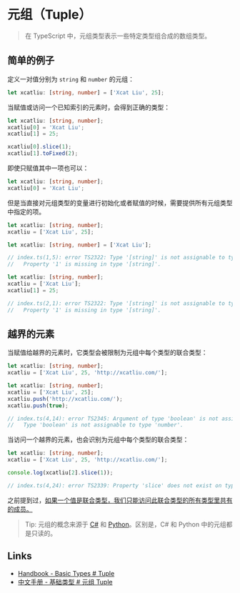 # 元组（Tuple）

> 在 TypeScript 中，元组类型表示一些特定类型组合成的数组类型。

## 简单的例子

定义一对值分别为 `string` 和 `number` 的元组：

```ts
let xcatliu: [string, number] = ['Xcat Liu', 25];
```

当赋值或访问一个已知索引的元素时，会得到正确的类型：

```ts
let xcatliu: [string, number];
xcatliu[0] = 'Xcat Liu';
xcatliu[1] = 25;

xcatliu[0].slice(1);
xcatliu[1].toFixed(2);
```

即使只赋值其中一项也可以：

```ts
let xcatliu: [string, number];
xcatliu[0] = 'Xcat Liu';
```

但是当直接对元组类型的变量进行初始化或者赋值的时候，需要提供所有元组类型中指定的项。

```ts
let xcatliu: [string, number];
xcatliu = ['Xcat Liu', 25];
```

```ts
let xcatliu: [string, number] = ['Xcat Liu'];

// index.ts(1,5): error TS2322: Type '[string]' is not assignable to type '[string, number]'.
//   Property '1' is missing in type '[string]'.
```

```ts
let xcatliu: [string, number];
xcatliu = ['Xcat Liu'];
xcatliu[1] = 25;

// index.ts(2,1): error TS2322: Type '[string]' is not assignable to type '[string, number]'.
//   Property '1' is missing in type '[string]'.
```

## 越界的元素

当赋值给越界的元素时，它类型会被限制为元组中每个类型的联合类型：

```ts
let xcatliu: [string, number];
xcatliu = ['Xcat Liu', 25, 'http://xcatliu.com/'];
```

```ts
let xcatliu: [string, number];
xcatliu = ['Xcat Liu', 25];
xcatliu.push('http://xcatliu.com/');
xcatliu.push(true);

// index.ts(4,14): error TS2345: Argument of type 'boolean' is not assignable to parameter of type 'string | number'.
//   Type 'boolean' is not assignable to type 'number'.
```

当访问一个越界的元素，也会识别为元组中每个类型的联合类型：

```ts
let xcatliu: [string, number];
xcatliu = ['Xcat Liu', 25, 'http://xcatliu.com/'];

console.log(xcatliu[2].slice(1));

// index.ts(4,24): error TS2339: Property 'slice' does not exist on type 'string | number'.
```

之前提到过，[如果一个值是联合类型，我们只能访问此联合类型的所有类型里共有的成员。](https://xcatliu.gitbooks.io/from-javascript-to-typescript/content/basics/basic-concepts.html#联合类型（Union+Types）)

> Tip: 元组的概念来源于 [C#] 和 [Python](http://www.tutorialspoint.com/python/python_tuples.htm)。区别是，C# 和 Python 中的元组都是只读的。

## Links

- [Handbook - Basic Types # Tuple](http://www.typescriptlang.org/docs/handbook/basic-types.html#tuple)
- [中文手册 - 基础类型 # 元组 Tuple](https://zhongsp.gitbooks.io/typescript-handbook/content/doc/handbook/Basic%20Types.html#元组-tuple)

[C#]: https://msdn.microsoft.com/en-us/library/system.tuple(v=vs.110).aspx
